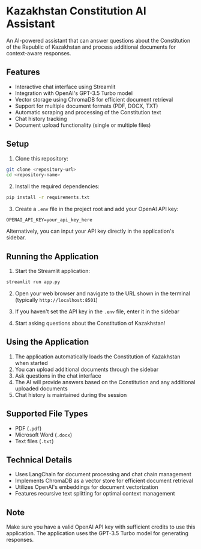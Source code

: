 # Kazakhstan Constitution AI Assistant

An AI-powered assistant that can answer questions about the Constitution of the Republic of Kazakhstan and process additional documents for context-aware responses.

## Features

- Interactive chat interface using Streamlit
- Integration with OpenAI's GPT-3.5 Turbo model
- Vector storage using ChromaDB for efficient document retrieval
- Support for multiple document formats (PDF, DOCX, TXT)
- Automatic scraping and processing of the Constitution text
- Chat history tracking
- Document upload functionality (single or multiple files)

## Setup

1. Clone this repository:
```bash
git clone <repository-url>
cd <repository-name>
```

2. Install the required dependencies:
```bash
pip install -r requirements.txt
```

3. Create a `.env` file in the project root and add your OpenAI API key:
```
OPENAI_API_KEY=your_api_key_here
```

Alternatively, you can input your API key directly in the application's sidebar.

## Running the Application

1. Start the Streamlit application:
```bash
streamlit run app.py
```

2. Open your web browser and navigate to the URL shown in the terminal (typically `http://localhost:8501`)

3. If you haven't set the API key in the `.env` file, enter it in the sidebar

4. Start asking questions about the Constitution of Kazakhstan!

## Using the Application

1. The application automatically loads the Constitution of Kazakhstan when started
2. You can upload additional documents through the sidebar
3. Ask questions in the chat interface
4. The AI will provide answers based on the Constitution and any additional uploaded documents
5. Chat history is maintained during the session

## Supported File Types

- PDF (`.pdf`)
- Microsoft Word (`.docx`)
- Text files (`.txt`)

## Technical Details

- Uses LangChain for document processing and chat chain management
- Implements ChromaDB as a vector store for efficient document retrieval
- Utilizes OpenAI's embeddings for document vectorization
- Features recursive text splitting for optimal context management

## Note

Make sure you have a valid OpenAI API key with sufficient credits to use this application. The application uses the GPT-3.5 Turbo model for generating responses. 